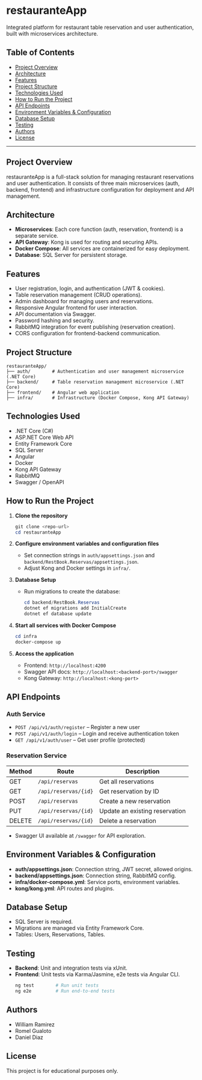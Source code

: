 # restauranteApp

Integrated platform for restaurant table reservation and user authentication, built with microservices architecture.

## Table of Contents

- [Project Overview](#project-overview)
- [Architecture](#architecture)
- [Features](#features)
- [Project Structure](#project-structure)
- [Technologies Used](#technologies-used)
- [How to Run the Project](#how-to-run-the-project)
- [API Endpoints](#api-endpoints)
- [Environment Variables & Configuration](#environment-variables--configuration)
- [Database Setup](#database-setup)
- [Testing](#testing)
- [Authors](#authors)
- [License](#license)

---

## Project Overview

restauranteApp is a full-stack solution for managing restaurant reservations and user authentication. It consists of three main microservices (auth, backend, frontend) and infrastructure configuration for deployment and API management.

## Architecture

- **Microservices**: Each core function (auth, reservation, frontend) is a separate service.
- **API Gateway**: Kong is used for routing and securing APIs.
- **Docker Compose**: All services are containerized for easy deployment.
- **Database**: SQL Server for persistent storage.

## Features

- User registration, login, and authentication (JWT & cookies).
- Table reservation management (CRUD operations).
- Admin dashboard for managing users and reservations.
- Responsive Angular frontend for user interaction.
- API documentation via Swagger.
- Password hashing and security.
- RabbitMQ integration for event publishing (reservation creation).
- CORS configuration for frontend-backend communication.

## Project Structure

```
restauranteApp/
├── auth/        # Authentication and user management microservice (.NET Core)
├── backend/     # Table reservation management microservice (.NET Core)
├── frontend/    # Angular web application
├── infra/       # Infrastructure (Docker Compose, Kong API Gateway)
```

## Technologies Used

- .NET Core (C#)
- ASP.NET Core Web API
- Entity Framework Core
- SQL Server
- Angular
- Docker
- Kong API Gateway
- RabbitMQ
- Swagger / OpenAPI

## How to Run the Project

1. **Clone the repository**
   ```powershell
   git clone <repo-url>
   cd restauranteApp
   ```

2. **Configure environment variables and configuration files**
   - Set connection strings in `auth/appsettings.json` and `backend/RestBook.Reservas/appsettings.json`.
   - Adjust Kong and Docker settings in `infra/`.

3. **Database Setup**
   - Run migrations to create the database:
     ```powershell
     cd backend/RestBook.Reservas
     dotnet ef migrations add InitialCreate
     dotnet ef database update
     ```

4. **Start all services with Docker Compose**
   ```powershell
   cd infra
   docker-compose up
   ```

5. **Access the application**
   - Frontend: `http://localhost:4200`
   - Swagger API docs: `http://localhost:<backend-port>/swagger`
   - Kong Gateway: `http://localhost:<kong-port>`

## API Endpoints

### Auth Service

- `POST /api/v1/auth/register` – Register a new user
- `POST /api/v1/auth/login` – Login and receive authentication token
- `GET /api/v1/auth/user` – Get user profile (protected)

### Reservation Service

| Method | Route                   | Description                       |
|--------|------------------------ |-----------------------------------|
| GET    | `/api/reservas`         | Get all reservations              |
| GET    | `/api/reservas/{id}`    | Get reservation by ID             |
| POST   | `/api/reservas`         | Create a new reservation          |
| PUT    | `/api/reservas/{id}`    | Update an existing reservation    |
| DELETE | `/api/reservas/{id}`    | Delete a reservation              |

- Swagger UI available at `/swagger` for API exploration.

## Environment Variables & Configuration

- **auth/appsettings.json**: Connection string, JWT secret, allowed origins.
- **backend/appsettings.json**: Connection string, RabbitMQ config.
- **infra/docker-compose.yml**: Service ports, environment variables.
- **kong/kong.yml**: API routes and plugins.

## Database Setup

- SQL Server is required.
- Migrations are managed via Entity Framework Core.
- Tables: Users, Reservations, Tables.

## Testing

- **Backend**: Unit and integration tests via xUnit.
- **Frontend**: Unit tests via Karma/Jasmine, e2e tests via Angular CLI.
  ```bash
  ng test        # Run unit tests
  ng e2e         # Run end-to-end tests
  ```

## Authors

- William Ramirez
- Romel Gualoto
- Daniel Diaz

## License

This project is for educational purposes only.
